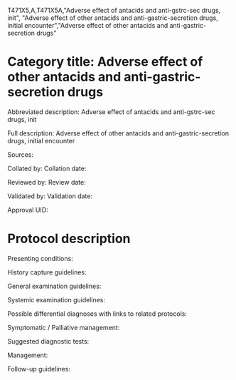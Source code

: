 T471X5,A,T471X5A,"Adverse effect of antacids and anti-gstrc-sec drugs, init", "Adverse effect of other antacids and anti-gastric-secretion drugs, initial encounter","Adverse effect of other antacids and anti-gastric-secretion drugs"
# Category title: Adverse effect of other antacids and anti-gastric-secretion drugs

Abbreviated description: Adverse effect of antacids and anti-gstrc-sec drugs, init

Full description: Adverse effect of other antacids and anti-gastric-secretion drugs, initial encounter

Sources:

Collated by:
Collation date:

Reviewed by:
Review date:

Validated by:
Validation date:

Approval UID:

# Protocol description

Presenting conditions:

History capture guidelines:

General examination guidelines:

Systemic examination guidelines:

Possible differential diagnoses with links to related protocols:

Symptomatic / Palliative management:

Suggested diagnostic tests:

Management:

Follow-up guidelines:
